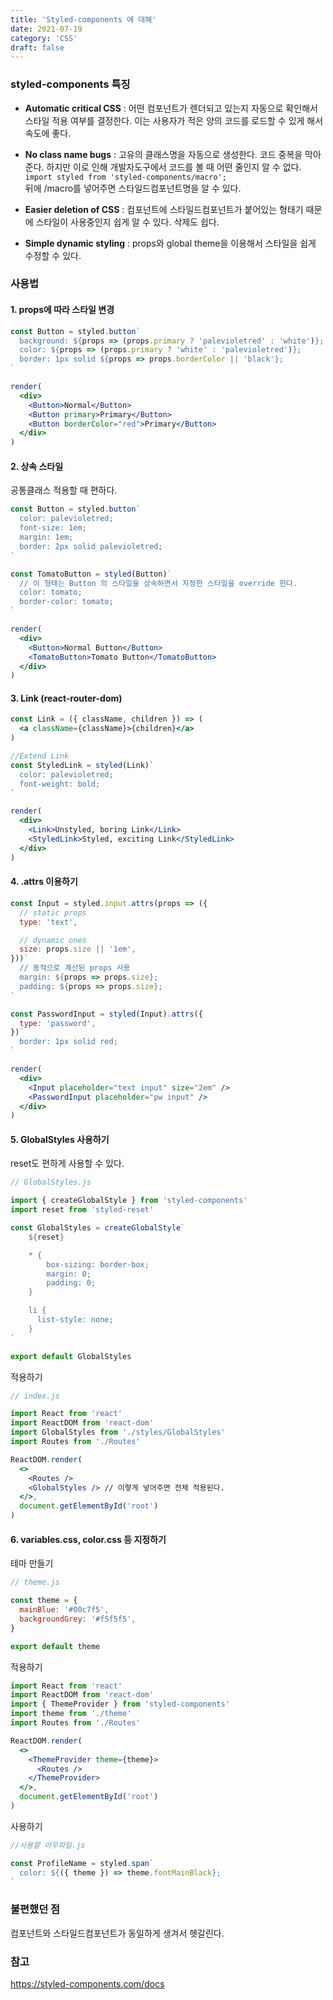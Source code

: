 ```yaml
---
title: 'Styled-components 에 대해'
date: 2021-07-19
category: 'CSS'
draft: false
---
```


### styled-components 특징

- **Automatic critical CSS** : 어떤 컴포넌트가 렌더되고 있는지 자동으로 확인해서 스타일 적용 여부를 결정한다. 이는 사용자가 적은 양의 코드를 로드할 수 있게 해서 속도에 좋다.

- **No class name bugs** : 고유의 클래스명을 자동으로 생성한다. 코드 중복을 막아준다. 하지만 이로 인해 개발자도구에서 코드를 볼 때 어떤 줄인지 알 수 없다.
  `import styled from 'styled-components/macro';`  
  뒤에 /macro를 넣어주면 스타일드컴포넌트명을 알 수 있다.

- **Easier deletion of CSS** : 컴포넌트에 스타일드컴포넌트가 붙어있는 형태기 때문에 스타일이 사용중인지 쉽게 알 수 있다. 삭제도 쉽다.
- **Simple dynamic styling** : props와 global theme을 이용해서 스타일을 쉽게 수정할 수 있다.

### 사용법

#### 1. props에 따라 스타일 변경

```jsx
const Button = styled.button`
  background: ${props => (props.primary ? 'palevioletred' : 'white')};
  color: ${props => (props.primary ? 'white' : 'palevioletred')};
  border: 1px solid ${props => props.borderColor || 'black'};
`

render(
  <div>
    <Button>Normal</Button>
    <Button primary>Primary</Button>
    <Button borderColor="red">Primary</Button>
  </div>
)
```

#### 2. 상속 스타일

공통클래스 적용할 때 편하다.

```jsx
const Button = styled.button`
  color: palevioletred;
  font-size: 1em;
  margin: 1em;
  border: 2px solid palevioletred;
`

const TomatoButton = styled(Button)`
  // 이 형태는 Button 의 스타일을 상속하면서 지정한 스타일을 override 한다.
  color: tomato;
  border-color: tomato;
`

render(
  <div>
    <Button>Normal Button</Button>
    <TomatoButton>Tomato Button</TomatoButton>
  </div>
)
```

#### 3. Link (react-router-dom)

```jsx
const Link = ({ className, children }) => (
  <a className={className}>{children}</a>
)

//Extend Link
const StyledLink = styled(Link)`
  color: palevioletred;
  font-weight: bold;
`

render(
  <div>
    <Link>Unstyled, boring Link</Link>
    <StyledLink>Styled, exciting Link</StyledLink>
  </div>
)
```

#### 4. .attrs 이용하기

```jsx
const Input = styled.input.attrs(props => ({
  // static props
  type: 'text',

  // dynamic ones
  size: props.size || '1em',
}))`
  // 동적으로 계산된 props 사용
  margin: ${props => props.size};
  padding: ${props => props.size};
`

const PasswordInput = styled(Input).attrs({
  type: 'password',
})`
  border: 1px solid red;
`

render(
  <div>
    <Input placeholder="text input" size="2em" />
    <PasswordInput placeholder="pw input" />
  </div>
)
```

#### 5. GlobalStyles 사용하기

reset도 편하게 사용할 수 있다.

```jsx
// GlobalStyles.js

import { createGlobalStyle } from 'styled-components'
import reset from 'styled-reset'

const GlobalStyles = createGlobalStyle`
    ${reset} 

    * {
        box-sizing: border-box;
        margin: 0;
        padding: 0;
    }

    li {
  	  list-style: none;
  	}
`

export default GlobalStyles
```

적용하기

```jsx
// index.js

import React from 'react'
import ReactDOM from 'react-dom'
import GlobalStyles from './styles/GlobalStyles'
import Routes from './Routes'

ReactDOM.render(
  <>
    <Routes />
    <GlobalStyles /> // 이렇게 넣어주면 전체 적용된다.
  </>,
  document.getElementById('root')
)
```

#### 6. variables.css, color.css 등 지정하기

테마 만들기

```jsx
// theme.js

const theme = {
  mainBlue: '#00c7f5',
  backgroundGrey: '#f5f5f5',
}

export default theme
```

적용하기

```jsx
import React from 'react'
import ReactDOM from 'react-dom'
import { ThemeProvider } from 'styled-components'
import theme from './theme'
import Routes from './Routes'

ReactDOM.render(
  <>
    <ThemeProvider theme={theme}>
      <Routes />
    </ThemeProvider>
  </>,
  document.getElementById('root')
)
```

사용하기

```jsx
//사용할 아무파일.js

const ProfileName = styled.span`
  color: ${({ theme }) => theme.fontMainBlack};
`
```

### 불편했던 점

컴포넌트와 스타일드컴포넌트가 동일하게 생겨서 헷갈린다.

### 참고

https://styled-components.com/docs
